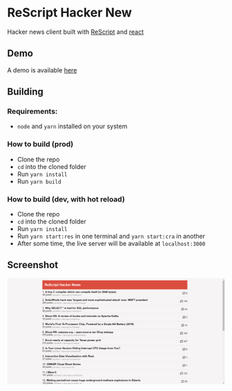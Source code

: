 # ReScript Hacker New

Hacker news client built with [ReScript](https://rescript-lang.org) and [react](https://reactjs.org)

## Demo

A demo is available [here](https://hn.akshit.tech)

## Building

### Requirements:

- `node` and `yarn` installed on your system

### How to build (prod)

- Clone the repo
- `cd` into the cloned folder
- Run `yarn install`
- Run `yarn build`

### How to build (dev, with hot reload)

- Clone the repo
- `cd` into the cloned folder
- Run `yarn install`
- Run `yarn start:res` in one terminal and `yarn start:cra` in another
- After some time, the live server will be available at `localhost:3000`

## Screenshot

![screenshot](./screenshot.png)
